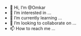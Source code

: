 - 👋 Hi, I’m @Omkar
- 👀 I’m interested in ...
- 🌱 I’m currently learning ...
- 💞️ I’m looking to collaborate on ...
- 📫 How to reach me ...

<!---
Omkar/Omkar is a ✨ special ✨ repository because its `README.md` (this file) appears on your GitHub profile.
You can click the Preview link to take a look at your changes.
--->
